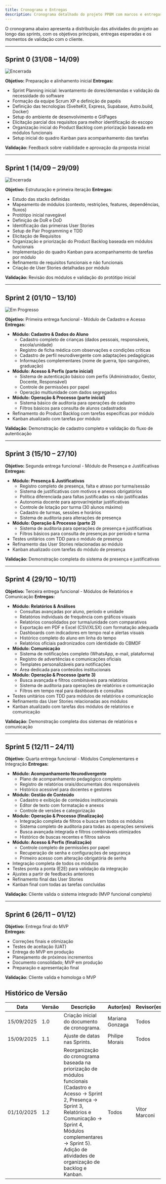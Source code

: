 ```yaml
---
title: Cronograma e Entregas
description: Cronograma detalhado do projeto PPBM com marcos e entregas planejadas.
---
```


O cronograma abaixo apresenta a distribuição das atividades do projeto ao longo das sprints, com os objetivos principais, entregas esperadas e os momentos de validação com o cliente.

---

## Sprint 0 (31/08 – 14/09)

![Encerrada](https://img.shields.io/badge/Status-Encerrada-blue)

**Objetivo:** Preparação e alinhamento inicial
**Entregas:**
- Sprint Planning inicial: levantamento de dores/demandas e validação da necessidade do software
- Formação da equipe Scrum XP e definição de papéis
- Definição das tecnologias (SvelteKit, Express, Supabase, Astro.build, Docker)
- Setup do ambiente de desenvolvimento e GitPages
- Elicitação parcial dos requisitos para melhor identificação do escopo
- Organização inicial do Product Backlog com priorização baseada em módulos funcionais
- Setup inicial do quadro Kanban para acompanhamento das tarefas

**Validação:** Feedback sobre viabilidade e aprovação da proposta inicial  

---

## Sprint 1 (14/09 – 29/09)

![Encerrada](https://img.shields.io/badge/Status-Encerrada-blue)

**Objetivo:** Estruturação e primeira iteração
**Entregas:**
- Estudo das stacks definidas
- Mapeamento de módulos (contexto, restrições, features, dependências, fluxos)
- Protótipo inicial navegável
- Definição de DoR e DoD
- Identificação das primeiras User Stories
- Setup de Pair Programming e TDD
- Elicitação de Requisitos
- Organização e priorização do Product Backlog baseada em módulos funcionais
- Implementação do quadro Kanban para acompanhamento de tarefas por módulo
- Refinamento de requisitos funcionais e não funcionais
- Criação de User Stories detalhadas por módulo

**Validação:** Revisão dos módulos e validação do protótipo inicial  

---

## Sprint 2 (01/10 – 13/10)

![Em Progresso](https://img.shields.io/badge/Status-Em%20Progresso-green)

**Objetivo:** Primeira entrega funcional - Módulo de Cadastro e Acesso
**Entregas:**
- **Módulo: Cadastro & Dados do Aluno**
  - Cadastro completo de crianças (dados pessoais, responsáveis, escola/unidade)
  - Registro de ficha médica com observações e condições críticas
  - Cadastro de perfil neurodivergente com adaptações pedagógicas
  - Informações complementares (nome de guerra, tipo sanguíneo, graduação)
- **Módulo: Acesso & Perfis (parte inicial)**
  - Sistema de autenticação básico com perfis (Administrador, Gestor, Docente, Responsável)
  - Controle de permissões por papel
  - Operação multiunidade com dados segregados
- **Módulo: Operação & Processo (parte inicial)**
  - Sistema básico de auditoria para operações de cadastro
  - Filtros básicos para consulta de alunos cadastrados
- Refinamento do Product Backlog com tarefas específicas por módulo
- Kanban atualizado com tarefas por módulo

**Validação:** Demonstração de cadastro completo e validação do fluxo de autenticação  

---

## Sprint 3 (15/10 – 27/10)
**Objetivo:** Segunda entrega funcional - Módulo de Presença e Justificativas
**Entregas:**
- **Módulo: Presença & Justificativas**
  - Registro completo de presença, falta e atraso por turma/sessão
  - Sistema de justificativas com motivos e anexos obrigatórios
  - Política diferenciada para faltas justificadas vs não justificadas
  - Autonomia docente para aprovar/rejeitar justificativas
  - Controle de lotação por turma (30 alunos máximo)
  - Cadastro de turmas, sessões e horários
  - Sistema de auditoria para alterações de presença
- **Módulo: Operação & Processo (parte 2)**
  - Sistema de auditoria para operações de presença e justificativas
  - Filtros básicos para consulta de presenças por período e turma
- Testes unitários com TDD para o módulo de presença
- Refinamento das User Stories relacionadas ao módulo
- Kanban atualizado com tarefas do módulo de presença

**Validação:** Demonstração completa do sistema de presença e justificativas  

---

## Sprint 4 (29/10 – 10/11)
**Objetivo:** Terceira entrega funcional - Módulos de Relatórios e Comunicação
**Entregas:**
- **Módulo: Relatórios & Análises**
  - Consultas avançadas por aluno, período e unidade
  - Relatórios individuais de frequência com gráficos visuais
  - Relatórios consolidados por turma/unidade com comparativos
  - Exportação em PDF e Excel (CSV/XLSX) com formatação adequada
  - Dashboards com indicadores em tempo real e alertas visuais
  - Histórico completo do aluno em linha do tempo
  - Relatórios oficiais padronizados com identidade do CBMDF
- **Módulo: Comunicação**
  - Sistema de notificações completo (WhatsApp, e-mail, plataforma)
  - Registro de advertências e comunicações oficiais
  - Templates personalizáveis para notificações
  - Área dedicada para conteúdos institucionais
- **Módulo: Operação & Processo (parte 3)**
  - Busca avançada e filtros combináveis para relatórios
  - Sistema de auditoria para operações de relatórios e comunicação
  - Filtros em tempo real para dashboards e consultas
- Testes unitários com TDD para módulos de relatórios e comunicação
- Refinamento das User Stories relacionadas aos módulos
- Kanban atualizado com tarefas dos módulos de relatórios e comunicação

**Validação:** Demonstração completa dos sistemas de relatórios e comunicação  

---

## Sprint 5 (12/11 – 24/11)
**Objetivo:** Quarta entrega funcional - Módulos Complementares e Integração
**Entregas:**
- **Módulo: Acompanhamento Neurodivergente**
  - Plano de acompanhamento pedagógico completo
  - Registro de relatórios orais/documentais dos responsáveis
  - Histórico acessível para docentes e gestores
- **Módulo: Gestão de Conteúdo**
  - Cadastro e exibição de conteúdos institucionais
  - Editor de texto com formatação e anexos
  - Controle de versões e categorização
- **Módulo: Operação & Processo (finalização)**
  - Integração completa de filtros e busca em todos os módulos
  - Sistema completo de auditoria para todas as operações sensíveis
  - Busca avançada integrada e filtros combináveis otimizados
  - Histórico de buscas recentes e filtros salvos
- **Módulo: Acesso & Perfis (finalização)**
  - Controle completo de permissões por papel
  - Recuperação de senha e configurações de segurança
  - Primeiro acesso com alteração obrigatória de senha
- Integração completa de todos os módulos
- Testes ponta a ponta (E2E) para validação da integração
- Ajustes a partir de feedbacks anteriores
- Refinamento final das User Stories
- Kanban final com todas as tarefas concluídas

**Validação:** Cliente valida o sistema integrado (MVP funcional completo)  

---

## Sprint 6 (26/11 – 01/12)
**Objetivo:** Entrega final do MVP  
**Entregas:**
- Correções finais e otimização  
- Testes de aceitação (UAT)  
- Entrega do MVP em produção  
- Planejamento de próximos incrementos  
- Documento consolidado; MVP em produção  
- Preparação e apresentação final  

**Validação:** Cliente valida e homologa o MVP

## Histórico de Versão

| Data       | Versão | Descrição                                   | Autor(es)       | Revisor(es) |
| ---------- | ------ | ------------------------------------------- | --------------- | ----------- |
| 15/09/2025 | 1.0    | Criação inicial do documento de cronograma. | Mariana Gonzaga | Todos       |
| 15/09/2025 | 1.1    | Ajuste de datas nas Sprints. | Philipe Morais | Todos       |
| 01/10/2025 | 1.2    | Reorganização do cronograma baseada na priorização de módulos funcionais (Cadastro e Acesso → Sprint 2, Presença → Sprint 3, Relatórios e Comunicação → Sprint 4, Módulos complementares → Sprint 5). Adição de atividades de organização de backlog e Kanban. | Todos | Vitor Marconi |